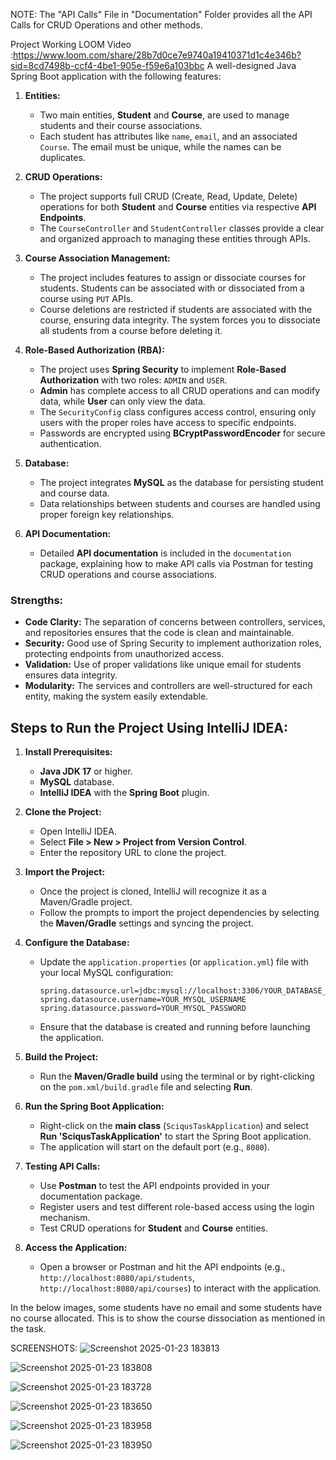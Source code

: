 NOTE: The "API Calls" File in "Documentation" Folder provides all the API Calls for CRUD Operations and other methods.

Project Working LOOM Video :https://www.loom.com/share/28b7d0ce7e9740a19410371d1c4e346b?sid=8cd7498b-ccf4-4be1-905e-f59e6a103bbc
A well-designed Java Spring Boot application with the following features:

1. **Entities:**
   - Two main entities, **Student** and **Course**, are used to manage students and their course associations.
   - Each student has attributes like `name`, `email`, and an associated `Course`. The email must be unique, while the names can be duplicates.

2. **CRUD Operations:**
   - The project supports full CRUD (Create, Read, Update, Delete) operations for both **Student** and **Course** entities via respective **API Endpoints**.
   - The `CourseController` and `StudentController` classes provide a clear and organized approach to managing these entities through APIs.

3. **Course Association Management:**
   - The project includes features to assign or dissociate courses for students. Students can be associated with or dissociated from a course using `PUT` APIs.
   - Course deletions are restricted if students are associated with the course, ensuring data integrity. The system forces you to dissociate all students from a course before deleting it.

4. **Role-Based Authorization (RBA):**
   - The project uses **Spring Security** to implement **Role-Based Authorization** with two roles: `ADMIN` and `USER`.
   - **Admin** has complete access to all CRUD operations and can modify data, while **User** can only view the data.
   - The `SecurityConfig` class configures access control, ensuring only users with the proper roles have access to specific endpoints.
   - Passwords are encrypted using **BCryptPasswordEncoder** for secure authentication.

5. **Database:**
   - The project integrates **MySQL** as the database for persisting student and course data.
   - Data relationships between students and courses are handled using proper foreign key relationships.

6. **API Documentation:**
   - Detailed **API documentation** is included in the `documentation` package, explaining how to make API calls via Postman for testing CRUD operations and course associations.

### **Strengths:**
   - **Code Clarity:** The separation of concerns between controllers, services, and repositories ensures that the code is clean and maintainable.
   - **Security:** Good use of Spring Security to implement authorization roles, protecting endpoints from unauthorized access.
   - **Validation:** Use of proper validations like unique email for students ensures data integrity.
   - **Modularity:** The services and controllers are well-structured for each entity, making the system easily extendable.


## **Steps to Run the Project Using IntelliJ IDEA:**

1. **Install Prerequisites:**
   - **Java JDK 17** or higher.
   - **MySQL** database.
   - **IntelliJ IDEA** with the **Spring Boot** plugin.

2. **Clone the Project:**
   - Open IntelliJ IDEA.
   - Select **File > New > Project from Version Control**.
   - Enter the repository URL to clone the project.

3. **Import the Project:**
   - Once the project is cloned, IntelliJ will recognize it as a Maven/Gradle project.
   - Follow the prompts to import the project dependencies by selecting the **Maven/Gradle** settings and syncing the project.

4. **Configure the Database:**
   - Update the `application.properties` (or `application.yml`) file with your local MySQL configuration:
     ```properties
     spring.datasource.url=jdbc:mysql://localhost:3306/YOUR_DATABASE_NAME
     spring.datasource.username=YOUR_MYSQL_USERNAME
     spring.datasource.password=YOUR_MYSQL_PASSWORD
     ```
   - Ensure that the database is created and running before launching the application.

5. **Build the Project:**
   - Run the **Maven/Gradle build** using the terminal or by right-clicking on the `pom.xml/build.gradle` file and selecting **Run**.

6. **Run the Spring Boot Application:**
   - Right-click on the **main class** (`SciqusTaskApplication`) and select **Run 'SciqusTaskApplication'** to start the Spring Boot application.
   - The application will start on the default port (e.g., `8080`).

7. **Testing API Calls:**
   - Use **Postman** to test the API endpoints provided in your documentation package.
   - Register users and test different role-based access using the login mechanism.
   - Test CRUD operations for **Student** and **Course** entities.

8. **Access the Application:**
   - Open a browser or Postman and hit the API endpoints (e.g., `http://localhost:8080/api/students`, `http://localhost:8080/api/courses`) to interact with the application.


In the below images, some students have no email and some students have no course allocated. This is to show the course dissociation as mentioned in the task.

SCREENSHOTS:
![Screenshot 2025-01-23 183813](https://github.com/user-attachments/assets/3f06dfd7-58ec-401e-a2be-c1ce94069bac)

![Screenshot 2025-01-23 183808](https://github.com/user-attachments/assets/5aa27f93-dc10-45e4-97b4-f78faa9dc774)

![Screenshot 2025-01-23 183728](https://github.com/user-attachments/assets/670b5bb5-7631-41ad-b8ce-9883f6117621)

![Screenshot 2025-01-23 183650](https://github.com/user-attachments/assets/a0f88040-ce41-462e-b4b5-301fa76e7442)

![Screenshot 2025-01-23 183958](https://github.com/user-attachments/assets/c42edefb-64a5-40b5-b2f7-1d07ed8668a7)

![Screenshot 2025-01-23 183950](https://github.com/user-attachments/assets/da7887ed-6eb9-42ff-a0cd-757a42ebcad5)

